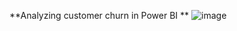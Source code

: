**Analyzing customer churn in Power BI
**
![image](https://github.com/user-attachments/assets/e0139980-be8b-4314-8cc8-d7ca09f75140)
